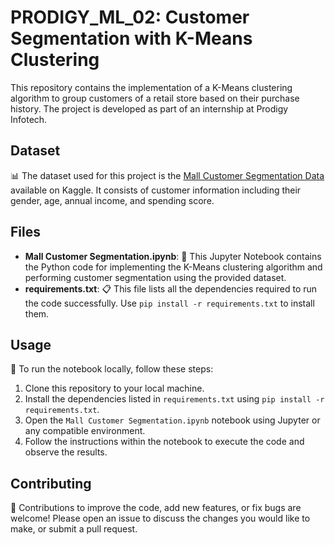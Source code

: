 
# PRODIGY_ML_02: Customer Segmentation with K-Means Clustering

This repository contains the implementation of a K-Means clustering algorithm to group customers of a retail store based on their purchase history. The project is developed as part of an internship at Prodigy Infotech.

## Dataset

📊 The dataset used for this project is the [Mall Customer Segmentation Data](https://www.kaggle.com/datasets/vjchoudhary7/customer-segmentation-tutorial-in-python) available on Kaggle. It consists of customer information including their gender, age, annual income, and spending score.

## Files

- **Mall Customer Segmentation.ipynb**: 📓 This Jupyter Notebook contains the Python code for implementing the K-Means clustering algorithm and performing customer segmentation using the provided dataset.
- **requirements.txt**: 📋 This file lists all the dependencies required to run the code successfully. Use `pip install -r requirements.txt` to install them.

## Usage

🚀 To run the notebook locally, follow these steps:

1. Clone this repository to your local machine.
2. Install the dependencies listed in `requirements.txt` using `pip install -r requirements.txt`.
3. Open the `Mall Customer Segmentation.ipynb` notebook using Jupyter or any compatible environment.
4. Follow the instructions within the notebook to execute the code and observe the results.

## Contributing

🤝 Contributions to improve the code, add new features, or fix bugs are welcome! Please open an issue to discuss the changes you would like to make, or submit a pull request.


